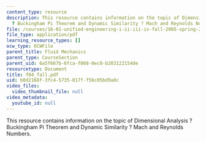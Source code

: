 ```yaml
---
content_type: resource
description: This resource contains information on the topic of Dimensional Analysis
  ? Buckingham Pi Theorem and Dynamic Similarity ? Mach and Reynolds Numbers.
file: /courses/16-01-unified-engineering-i-ii-iii-iv-fall-2005-spring-2006/b0d2168f3fc45735017ff56c05bd9a0c_f04_fall.pdf
file_type: application/pdf
learning_resource_types: []
ocw_type: OCWFile
parent_title: Fluid Mechanics
parent_type: CourseSection
parent_uid: 6a5f667b-6fca-f068-0ec8-b203122154de
resourcetype: Document
title: f04_fall.pdf
uid: b0d2168f-3fc4-5735-017f-f56c05bd9a0c
video_files:
  video_thumbnail_file: null
video_metadata:
  youtube_id: null
---
```

This resource contains information on the topic of Dimensional Analysis ? Buckingham Pi Theorem and Dynamic Similarity ? Mach and Reynolds Numbers.

